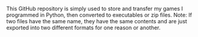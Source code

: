 This GitHub repository is simply used to store and transfer my games I programmed in Python, then converted to executables or zip files.
Note: If two files have the same name, they have the same contents and are just exported into two different formats for one reason or another.
